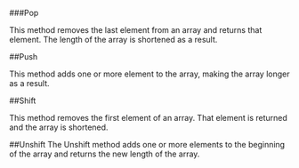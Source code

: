 ###Pop

This method removes the last element from an array and returns that element. The length of the array is shortened as a result.

##Push

This method adds one or more element to the array, making the array longer as a result.

##Shift

This method removes the first element of an array. That element is returned and the array is shortened.

##Unshift
The Unshift method adds one or more elements to the beginning of the array and returns the new length of the array. 
